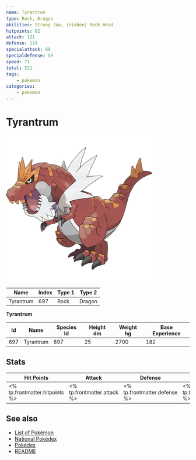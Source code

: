 ```yaml
---
name: Tyrantrum
type: Rock, Dragon
abilities: Strong Jaw, (Hidden) Rock Head
hitpoints: 82
attack: 121
defense: 119
specialattack: 69
specialdefense: 59
speed: 71
total: 521
tags:
    - pokemon
categories:
    - pokemon
---
```


# Tyrantrum


![Tyrantrum](images/697.png)

| **Name** | **Index** | **Type 1** | **Type 2** |
|----|----|----|----|
| Tyrantrum | 697 | Rock | Dragon  |

**Tyrantrum** 




| **Id** | **Name** | **Species Id** | **Height dm** | **Weight hg** | **Base Experience** |
|--------|----------|----------------|------------|------------|---------------------|
| 697 | Tyrantrum | 697 | 25 | 2700 | 182 |



## Stats

| **Hit Points** | **Attack** | **Defense** | **Special Attack** | **Special Defense** | **Speed** | **Total** |
|----------------|------------|-------------|--------------------|---------------------|-----------|-----------|
| <% tp.frontmatter.hitpoints %> | <% tp.frontmatter.attack %> | <% tp.frontmatter.defense %> | <% tp.frontmatter.specialattack %> | <% tp.frontmatter.specialdefense %> | <% tp.frontmatter.speed %> | <% tp.frontmatter.total %> |

## See also

- [List of Pokémon](../pokemon.md)
- [National Pokédex](../national_pokedex.md)
- [Pokédex](../pokedex.md)
- [README](../README.md)

